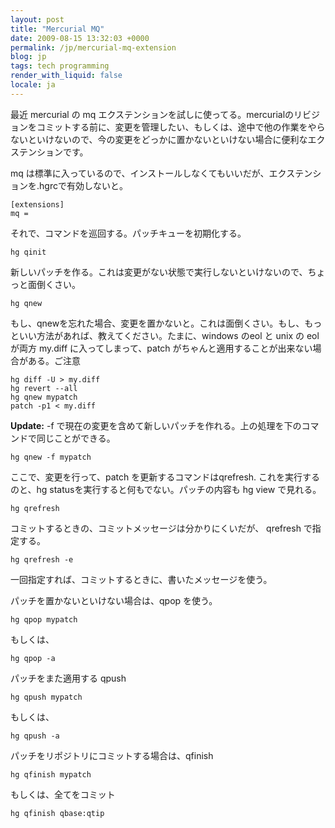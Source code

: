 ```yaml
---
layout: post
title: "Mercurial MQ"
date: 2009-08-15 13:32:03 +0000
permalink: /jp/mercurial-mq-extension
blog: jp
tags: tech programming
render_with_liquid: false
locale: ja
---
```


最近 mercurial の mq
エクステンションを試しに使ってる。mercurialのリビジョンをコミットする前に、変更を管理したい、もしくは、途中で他の作業をやらないといけないので、今の変更をどっかに置かないといけない場合に便利なエクステンションです。

mq は標準に入っているので、インストールしなくてもいいだが、エクステンションを.hgrcで有効しないと。

```text
[extensions]
mq =
```

それで、コマンドを巡回する。パッチキューを初期化する。

```text
hg qinit
```

新しいパッチを作る。これは変更がない状態で実行しないといけないので、ちょっと面倒くさい。

```text
hg qnew
```

もし、qnewを忘れた場合、変更を置かないと。これは面倒くさい。もし、もっといい方法があれば、教えてください。たまに、windows のeol
と unix の eol が両方 my.diff に入ってしまって、patch がちゃんと適用することが出来ない場合がある。ご注意

```text
hg diff -U > my.diff
hg revert --all
hg qnew mypatch
patch -p1 < my.diff
```

**Update:** -f で現在の変更を含めて新しいパッチを作れる。上の処理を下のコマンドで同じことができる。

```text
hg qnew -f mypatch
```

ここで、変更を行って、patch を更新するコマンドはqrefresh. これを実行するのと、hg
statusを実行すると何もでない。パッチの内容も hg view
で見れる。

```text
hg qrefresh
```

コミットするときの、コミットメッセージは分かりにくいだが、 qrefresh で指定する。

```text
hg qrefresh -e
```

一回指定すれば、コミットするときに、書いたメッセージを使う。

パッチを置かないといけない場合は、qpop を使う。

```text
hg qpop mypatch
```

もしくは、

```text
hg qpop -a
```

パッチをまた適用する qpush

```text
hg qpush mypatch
```

もしくは、

```text
hg qpush -a
```

パッチをリポジトリにコミットする場合は、qfinish

```text
hg qfinish mypatch
```

もしくは、全てをコミット

```text
hg qfinish qbase:qtip
```
